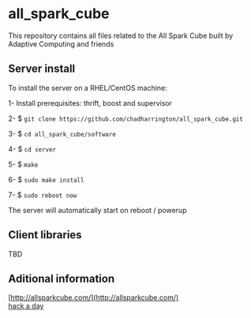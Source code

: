 all_spark_cube
==============

This repository contains all files related to the All Spark Cube built by Adaptive Computing and friends

## Server install
To install the server on a RHEL/CentOS machine:

1- Install prerequisites: thrift, boost and supervisor

2- $ `git clone https://github.com/chadharrington/all_spark_cube.git`

3- $ `cd all_spark_cube/software`

4- $ `cd server`

5- $ `make`

6- $ `sudo make install`

7- $ `sudo reboot now`

The server will automatically start on reboot / powerup


## Client libraries
TBD

## Aditional information
  
[http://allsparkcube.com/](http://allsparkcube.com/)  
[hack a day](http://hackaday.com/2012/10/21/4096-leds-means-the-biggest-led-cube-ever/) 

